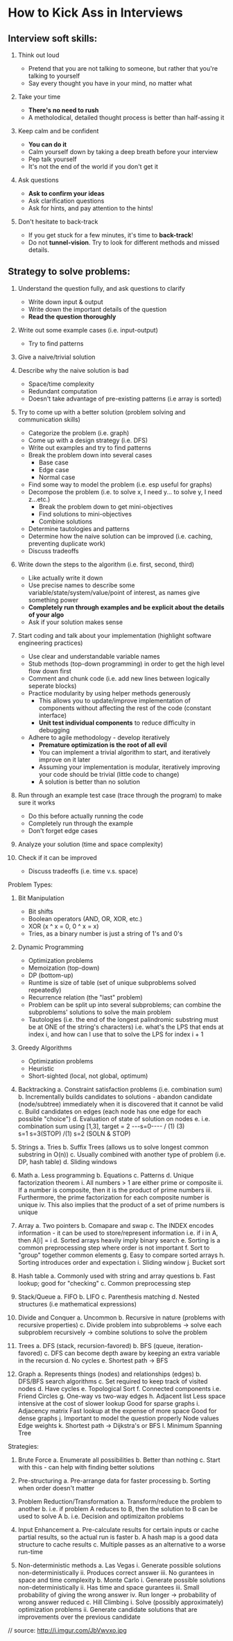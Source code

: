 # How to Kick Ass in Interviews

## Interview soft skills:

1. Think out loud
    * Pretend that you are not talking to someone, but rather that you're talking to yourself
    * Say every thought you have in your mind, no matter what

2. Take your time
    * **There's no need to rush**
    * A metholodical, detailed thought process is better than half-assing it

3. Keep calm and be confident
    * **You can do it**
    * Calm yourself down by taking a deep breath before your interview
    * Pep talk yourself
    * It's not the end of the world if you don't get it

4. Ask questions
    * **Ask to confirm your ideas**
    * Ask clarification questions
    * Ask for hints, and pay attention to the hints!

5. Don't hesitate to back-track
    * If you get stuck for a few minutes, it's time to **back-track**!
    * Do not **tunnel-vision**. Try to look for different methods and missed details.

## Strategy to solve problems:

1. Understand the question fully, and ask questions to clarify
    * Write down input & output
    * Write down the important details of the question
    * **Read the question thoroughly**

2. Write out some example cases (i.e. input-output)
    * Try to find patterns

3. Give a naive/trivial solution

4. Describe why the naive solution is bad
    * Space/time complexity
    * Redundant computation
    * Doesn't take advantage of pre-existing patterns (i.e array is sorted)

5. Try to come up with a better solution (problem solving and communication skills)
    * Categorize the problem (i.e. graph)
    * Come up with a design strategy (i.e. DFS)
    * Write out examples and try to find patterns
    * Break the problem down into several cases
        * Base case
        * Edge case
        * Normal case
    * Find some way to model the problem (i.e. esp useful for graphs)
    * Decompose the problem (i.e. to solve x, I need y... to solve y, I need z...etc.)
        * Break the problem down to get mini-objectives
        * Find solutions to mini-objectives
        * Combine solutions
    * Determine tautologies and patterns
    * Determine how the naive solution can be improved (i.e. caching, preventing duplicate work)
    * Discuss tradeoffs

6. Write down the steps to the algorithm (i.e. first, second, third)
    * Like actually write it down
    * Use precise names to describe some variable/state/system/value/point of interest, as names
       give something power
    * **Completely run through examples and be explicit about the details of your algo**
    * Ask if your solution makes sense

7. Start coding and talk about your implementation (highlight software engineering practices)
    * Use clear and understandable variable names
    * Stub methods (top-down programming) in order to get the high level flow down first
    * Comment and chunk code (i.e. add new lines between logically seperate blocks)
    * Practice modularity by using helper methods generously
        * This allows you to update/improve implementation of components without affecting the
           rest of the code (constant interface)
        * **Unit test individual components** to reduce difficulty in debugging 
    * Adhere to agile methodology - develop iteratively
        * **Premature optimization is the root of all evil**
        * You can implement a trivial algorithm to start, and iteratively improve on it later
        * Assuming your implementation is modular, iteratively improving your code should be trivial (little code to change)
        * A solution is better than no solution
        
8. Run through an example test case (trace through the program) to make sure it works
    * Do this before actually running the code
    * Completely run through the example
    * Don't forget edge cases

9. Analyze your solution (time and space complexity)

10. Check if it can be improved
    * Discuss tradeoffs (i.e. time v.s. space)


Problem Types:

1. Bit Manipulation
    * Bit shifts
    * Boolean operators (AND, OR, XOR, etc.)
    * XOR (x ^ x = 0, 0 ^ x = x)
    * Tries, as a binary number is just a string of 1's and 0's

2. Dynamic Programming
    * Optimization problems
    * Memoization (top-down)
    * DP (bottom-up)
    * Runtime is size of table (set of unique subproblems solved repeatedly)
    * Recurrence relation (the "last" problem)
    * Problem can be split up into several subproblems; can combine the subproblems' solutions to solve the main problem
    * Tautologies (i.e. the end of the longest palindromic substring must be at ONE of the string's characters)
        i.e. what's the LPS that ends at index i, and how can I use that to solve the LPS for index i + 1

3. Greedy Algorithms
    * Optimization problems
    * Heuristic
    * Short-sighted (local, not global, optimum)

4. Backtracking
    a. Constraint satisfaction problems (i.e. combination sum)
    b. Incrementally builds candidates to solutions - abandon candidate (node/subtree) immediately when it is discovered that it cannot be valid
    c. Build candidates on edges (each node has one edge for each possible "choice")
    d. Evaluation of state of solution on nodes
    e. i.e. combination sum using [1,3], target = 2
                ---s=0----
               / (1)  (3) \
              s=1       s=3(STOP)
             /(1)
        s=2 (SOLN & STOP) 

5. Strings
    a. Tries
    b. Suffix Trees (allows us to solve longest common substring in O(n))
    c. Usually combined with another type of problem (i.e. DP, hash table)
    d. Sliding windows

6. Math
    a. Less programming
    b. Equations
    c. Patterns
    d. Unique factorization theorem
        i. All numbers > 1 are either prime or composite
        ii. If a number is composite, then it is the product of prime numbers
        iii. Furthermore, the prime factorization for each composite number is unique
        iv. This also implies that the product of a set of prime numbers is unique

7. Array
    a. Two pointers
    b. Comapare and swap
    c. The INDEX encodes information - it can be used to store/represent information
        i.e. if i in A, then A[i] = i
    d. Sorted arrays heavily imply binary search
    e. Sorting is a common preprocessing step where order is not important
    f. Sort to "group" together common elements
    g. Easy to compare sorted arrays
    h. Sorting introduces order and expectation
    i. Sliding window
    j. Bucket sort

8. Hash table
    a. Commonly used with string and array questions
    b. Fast lookup; good for "checking"
    c. Common preprocessing step

9. Stack/Queue
    a. FIFO
    b. LIFO
    c. Parenthesis matching
    d. Nested structures (i.e mathematical expressions)

10. Divide and Conquer
    a. Uncommon
    b. Recursive in nature (problems with recursive properties)
    c. Divide problem into subproblems -> solve each subproblem recursively -> combine solutions to solve the problem

10. Trees
    a. DFS (stack, recursion-favored)
    b. BFS (queue, iteration-favored)
    c. DFS can become depth aware by keeping an extra variable in the recursion
    d. No cycles
    e. Shortest path -> BFS

11. Graph
    a. Represents things (nodes) and relationships (edges)
    b. DFS/BFS search algorithms
    c. Set required to keep track of visited nodes
    d. Have cycles
    e. Topological Sort
    f. Connected components
        i.e. Friend Circles
    g. One-way vs two-way edges
    h. Adjacent list
        Less space intensive at the cost of slower lookup
        Good for sparse graphs
    i. Adjacency matrix
        Fast lookup at the expense of more space
        Good for dense graphs
    j. Important to model the question properly
        Node values
        Edge weights
    k. Shortest path -> Dijkstra's or BFS
    l. Minimum Spanning Tree


Strategies:

1. Brute Force
    a. Enumerate all possibilities
    b. Better than nothing
    c. Start with this - can help with finding better solutions

2. Pre-structuring
    a. Pre-arrange data for faster processing
    b. Sorting when order doesn't matter

3. Problem Reduction/Transformation
    a. Transform/reduce the problem to another
    b. i.e. if problem A reduces to B, then the solution to B can be used to solve A
    b. i.e. Decision and optimizaiton problems

4. Input Enhancement
    a. Pre-calculate results for certain inputs or cache partial results, so the actual run is faster
    b. A hash map is a good data structure to cache results
    c. Multiple passes as an alternative to a worse run-time

5. Non-deterministic methods
    a. Las Vegas
        i. Generate possible solutions non-deterministically
        ii. Produces correct answer
        iii. No gurantees in space and time complexity
    b. Monte Carlo
        i. Generate possible solutions non-deterministically
        ii. Has time and space gurantees
        iii. Small probability of giving the wrong answer
        iv. Run longer -> probability of wrong answer reduced
    c. Hill Climbing
        i. Solve (possibly approximately) optimization problems
        ii. Generate candidate solutions that are improvements over the previous candidate

// source: http://i.imgur.com/JbVwvxo.jpg
